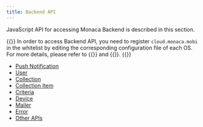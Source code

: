 ```yaml
---
title: Backend API
---
```


JavaScript API for accessing Monaca Backend is described in this
section.

{{<note>}}
In order to access Backend API, you need to register <code>cloud.monaca.mobi</code>
in the whitelist by editing the corresponding configuration file of each
OS. For more details, please refer to {{<link href="/en/reference/config/android_configuration/#access-origin-android" title="Access Origin (Android)">}} and {{<link href="/en/reference/config/ios_configuration/#access-origin" title="Access Origin (iOS)">}}.
{{</note>}}

- [Push Notification](push)
- [User](user)
- [Collection](collection)
- [Collection Item](collection_item)
- [Criteria](criteria)
- [Device](device)
- [Mailer](mailer)
- [Error](error)
- [Other APIs](other)
